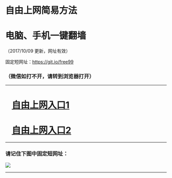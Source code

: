 ﻿# 自由上网简易方法

# 电脑、手机一键翻墙

（2017/10/09 更新，网址有效）

固定短网址：https://git.io/free99

### （微信如打不开，请转到浏览器打开）


***





# &nbsp;&nbsp; <a href="http://ft346117635.fwq-tz-1001.info/fwqtz01.html?t=10090018525 " target="_blank">自由上网入口1</a>
# &nbsp;&nbsp; <a href="http://ft265361309.fwq-tz-1002.info/fwqtz02.html?t=100900121959 " target="_blank">自由上网入口2</a>
***

### 请记住下图中固定短网址：

<img src="https://s3-us-west-2.amazonaws.com/fwq-1001/yjfq-20170905okok.png" /> 


***

